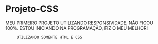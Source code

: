 # Projeto-CSS


MEU PRIMEIRO PROJETO UTILIZANDO RESPONSIVIDADE, NÃO FICOU 100%. ESTOU INICIANDO NA PROGRAMAÇÃO, FIZ O MEU MELHOR!









         UTILIZANDO SOMENTE HTML E CSS
